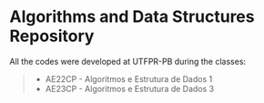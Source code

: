 # Algorithms and Data Structures Repository

All the codes were developed at UTFPR-PB during the classes: 
>   - AE22CP - Algoritmos e Estrutura de Dados 1 
>   - AE23CP - Algoritmos e Estrutura de Dados 3


